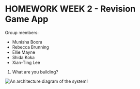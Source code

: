 # HOMEWORK WEEK 2 - Revision Game App

Group members:
 - Munisha Boora
 - Rebecca Brunning
 - Ellie Mayne
 - Shida Koka
 - Xian-Ting Lee

1. What are you building?

![An architecture diagram of the system!](https://drive.google.com/file/d/1eAvIzpoXHF_ahXs64vyJ8TY-_p2IQtFs/view?usp=sharing)
